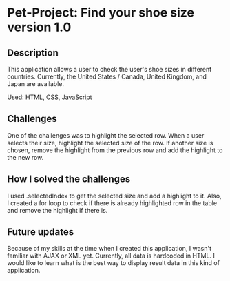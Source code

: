 # Pet-Project: Find your shoe size version 1.0

## Description
This application allows a user to check the user's shoe sizes in different countries. Currently, the United States / Canada, United Kingdom, and Japan are available.

Used: HTML, CSS, JavaScript

## Challenges
One of the challenges was to highlight the selected row. When a user selects their size, highlight the selected size of the row. If another size is chosen, remove the highlight from the previous row and add the highlight to the new row. 

## How I solved the challenges
I used .selectedIndex to get the selected size and add a highlight to it. Also, I created a for loop to check if there is already highlighted row in the table and remove the highlight if there is.

## Future updates
Because of my skills at the time when I created this application, I wasn't familiar with AJAX or XML yet. Currently, all data is hardcoded in HTML. I would like to learn what is the best way to display result data in this kind of application.
